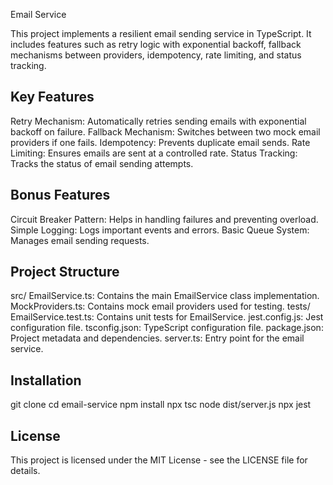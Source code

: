 
Email Service

This project implements a resilient email sending service in TypeScript. It includes features such as retry logic with exponential backoff, fallback mechanisms between providers, idempotency, rate limiting, and status tracking.

## Key Features

Retry Mechanism: Automatically retries sending emails with exponential backoff on failure.
Fallback Mechanism: Switches between two mock email providers if one fails.
Idempotency: Prevents duplicate email sends.
Rate Limiting: Ensures emails are sent at a controlled rate.
Status Tracking: Tracks the status of email sending attempts.
## Bonus Features
Circuit Breaker Pattern: Helps in handling failures and preventing overload.
Simple Logging: Logs important events and errors.
Basic Queue System: Manages email sending requests.
## Project Structure
src/
EmailService.ts: Contains the main EmailService class implementation.
MockProviders.ts: Contains mock email providers used for testing.
tests/
EmailService.test.ts: Contains unit tests for EmailService.
jest.config.js: Jest configuration file.
tsconfig.json: TypeScript configuration file.
package.json: Project metadata and dependencies.
server.ts: Entry point for the email service.
## Installation
git clone <repository-url>
cd email-service
npm install
npx tsc
node dist/server.js
npx jest

## License
This project is licensed under the MIT License - see the LICENSE file for details.